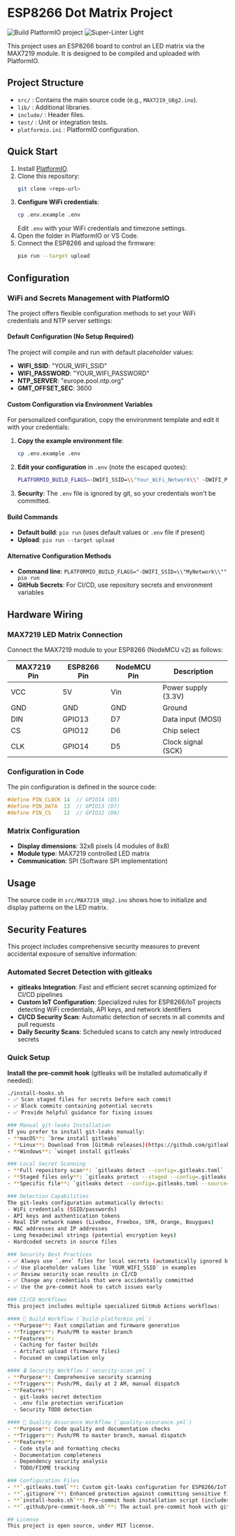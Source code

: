 # ESP8266 Dot Matrix Project

![Build PlatformIO project](https://github.com/smougenot/dot_matrix_clock/actions/workflows/build-platformio.yml/badge.svg?branch=master)
![Super-Linter Light](https://github.com/smougenot/dot_matrix_clock/actions/workflows/super-linter.yml/badge.svg?branch=master)

This project uses an ESP8266 board to control an LED matrix via the MAX7219 module. It is designed to be compiled and uploaded with PlatformIO.

## Project Structure
- `src/` : Contains the main source code (e.g., `MAX7219_U8g2.ino`).
- `lib/` : Additional libraries.
- `include/` : Header files.
- `test/` : Unit or integration tests.
- `platformio.ini` : PlatformIO configuration.

## Quick Start
1. Install [PlatformIO](https://platformio.org/install).
2. Clone this repository:
   ```bash
   git clone <repo-url>
   ```
3. **Configure WiFi credentials**:
   ```bash
   cp .env.example .env
   ```
   Edit `.env` with your WiFi credentials and timezone settings.
4. Open the folder in PlatformIO or VS Code.
5. Connect the ESP8266 and upload the firmware:
   ```bash
   pio run --target upload
   ```

## Configuration

### WiFi and Secrets Management with PlatformIO
The project offers flexible configuration methods to set your WiFi credentials and NTP server settings:

#### Default Configuration (No Setup Required)
The project will compile and run with default placeholder values:
- **WIFI_SSID**: "YOUR_WIFI_SSID"  
- **WIFI_PASSWORD**: "YOUR_WIFI_PASSWORD"
- **NTP_SERVER**: "europe.pool.ntp.org"
- **GMT_OFFSET_SEC**: 3600

#### Custom Configuration via Environment Variables
For personalized configuration, copy the environment template and edit it with your credentials:

1. **Copy the example environment file**:
   ```bash
   cp .env.example .env
   ```

2. **Edit your configuration** in `.env` (note the escaped quotes):
   ```bash
   PLATFORMIO_BUILD_FLAGS=-DWIFI_SSID=\\"Your_WiFi_Network\\" -DWIFI_PASSWORD=\\"Your_WiFi_Password\\" -DNTP_SERVER=\\"europe.pool.ntp.org\\" -DGMT_OFFSET_SEC=3600
   ```

3. **Security**: The `.env` file is ignored by git, so your credentials won't be committed.

#### Build Commands
- **Default build**: `pio run` (uses default values or `.env` file if present)
- **Upload**: `pio run --target upload`

#### Alternative Configuration Methods
- **Command line**: `PLATFORMIO_BUILD_FLAGS="-DWIFI_SSID=\\"MyNetwork\\"" pio run`
- **GitHub Secrets**: For CI/CD, use repository secrets and environment variables

## Hardware Wiring

### MAX7219 LED Matrix Connection
Connect the MAX7219 module to your ESP8266 (NodeMCU v2) as follows:

| MAX7219 Pin | ESP8266 Pin | NodeMCU Pin | Description |
|-------------|-------------|-------------|-------------|
| VCC         | 5V          | Vin         | Power supply (3.3V) |
| GND         | GND         | GND         | Ground |
| DIN         | GPIO13      | D7          | Data input (MOSI) |
| CS          | GPIO12      | D6          | Chip select |
| CLK         | GPIO14      | D5          | Clock signal (SCK) |

### Configuration in Code
The pin configuration is defined in the source code:
```cpp
#define PIN_CLOCK 14  // GPIO14 (D5)
#define PIN_DATA  13  // GPIO13 (D7) 
#define PIN_CS    12  // GPIO12 (D6)
```

### Matrix Configuration
- **Display dimensions**: 32x8 pixels (4 modules of 8x8)
- **Module type**: MAX7219 controlled LED matrix
- **Communication**: SPI (Software SPI implementation)

## Usage
The source code in `src/MAX7219_U8g2.ino` shows how to initialize and display patterns on the LED matrix.

## Security Features

This project includes comprehensive security measures to prevent accidental exposure of sensitive information:

### Automated Secret Detection with gitleaks
- **gitleaks Integration**: Fast and efficient secret scanning optimized for CI/CD pipelines
- **Custom IoT Configuration**: Specialized rules for ESP8266/IoT projects detecting WiFi credentials, API keys, and network identifiers
- **CI/CD Security Scan**: Automatic detection of secrets in all commits and pull requests
- **Daily Security Scans**: Scheduled scans to catch any newly introduced secrets

### Quick Setup
**Install the pre-commit hook** (gitleaks will be installed automatically if needed):
```bash
./install-hooks.sh
- ✅ Scan staged files for secrets before each commit
- ✅ Block commits containing potential secrets
- ✅ Provide helpful guidance for fixing issues

### Manual git-leaks Installation
If you prefer to install git-leaks manually:
- **macOS**: `brew install gitleaks`
- **Linux**: Download from [GitHub releases](https://github.com/gitleaks/gitleaks/releases)
- **Windows**: `winget install gitleaks`

### Local Secret Scanning
- **Full repository scan**: `gitleaks detect --config=.gitleaks.toml`
- **Staged files only**: `gitleaks protect --staged --config=.gitleaks.toml`
- **Specific file**: `gitleaks detect --config=.gitleaks.toml --source=filename`

### Detection Capabilities
The git-leaks configuration automatically detects:
- WiFi credentials (SSID/passwords)
- API keys and authentication tokens
- Real ISP network names (Livebox, Freebox, SFR, Orange, Bouygues)
- MAC addresses and IP addresses
- Long hexadecimal strings (potential encryption keys)
- Hardcoded secrets in source files

### Security Best Practices
- ✅ Always use `.env` files for local secrets (automatically ignored by git)
- ✅ Use placeholder values like `YOUR_WIFI_SSID` in examples
- ✅ Review security scan results in CI/CD
- ✅ Change any credentials that were accidentally committed
- ✅ Use the pre-commit hook to catch issues early

### CI/CD Workflows
This project includes multiple specialized GitHub Actions workflows:

#### 🔨 Build Workflow (`build-platformio.yml`)
- **Purpose**: Fast compilation and firmware generation
- **Triggers**: Push/PR to master branch
- **Features**: 
  - Caching for faster builds
  - Artifact upload (firmware files)
  - Focused on compilation only

#### 🔒 Security Workflow (`security-scan.yml`)
- **Purpose**: Comprehensive security scanning
- **Triggers**: Push/PR, daily at 2 AM, manual dispatch
- **Features**:
  - git-leaks secret detection
  - .env file protection verification
  - Security TODO detection

#### 🎯 Quality Assurance Workflow (`quality-assurance.yml`)
- **Purpose**: Code quality and documentation checks
- **Triggers**: Push/PR to master branch, manual dispatch
- **Features**:
  - Code style and formatting checks
  - Documentation completeness
  - Dependency security analysis
  - TODO/FIXME tracking

### Configuration Files
- **`.gitleaks.toml`**: Custom git-leaks configuration for ESP8266/IoT projects
- **`.gitignore`**: Enhanced protection against committing sensitive files
- **`install-hooks.sh`**: Pre-commit hook installation script (includes auto git-leaks setup)
- **`.github/pre-commit-hook.sh`**: The actual pre-commit hook with git-leaks integration

## License
This project is open source, under MIT license.
